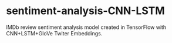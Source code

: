 # sentiment-analysis-CNN-LSTM
IMDb review sentiment analysis model created in TensorFlow with CNN+LSTM+GloVe Twiter Embeddings.

